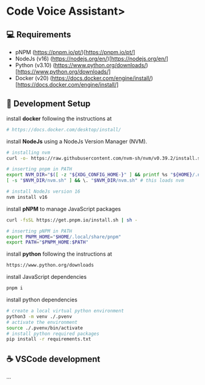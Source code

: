 # Code Voice Assistant>

## 💻 Requirements

-   pNPM (https://pnpm.io/pt/)[https://pnpm.io/pt/]
-   NodeJs (v16) (https://nodejs.org/en/)[https://nodejs.org/en/]
-   Python (v3.10) (https://www.python.org/downloads/)[https://www.python.org/downloads/]
-   Docker (v20) (https://docs.docker.com/engine/install/)[https://docs.docker.com/engine/install/]

## 🚀 Development Setup

install **docker** following the instructions at

```bash
# https://docs.docker.com/desktop/install/
```

install **NodeJs** using a NodeJs Version Manager (NVM).

```bash
# installing nvm
curl -o- https://raw.githubusercontent.com/nvm-sh/nvm/v0.39.2/install.sh | bash

# inserting pnpm in PATH
export NVM_DIR="$([ -z "${XDG_CONFIG_HOME-}" ] && printf %s "${HOME}/.nvm" || printf %s "${XDG_CONFIG_HOME}/nvm")"
[ -s "$NVM_DIR/nvm.sh" ] && \. "$NVM_DIR/nvm.sh" # this loads nvm

# install NodeJs version 16
nvm install v16
```

install **pNPM** to manage JavaScript packages

```bash
curl -fsSL https://get.pnpm.io/install.sh | sh -

# inserting pNPM in PATH
export PNPM_HOME="$HOME/.local/share/pnpm"
export PATH="$PNPM_HOME:$PATH"
```

install **python** following the instructions at

```bash
https://www.python.org/downloads
```

install JavaScript dependencies

```bash
pnpm i
```

install python dependencies

```bash
# create a local virtual python environment
python3 -m venv ./.pvenv
# activate the environment
source ./.pvenv/bin/activate
# install python required packages
pip install -r requirements.txt
```

## ☕ VSCode development

...
